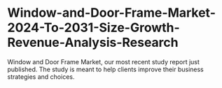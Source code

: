 # Window-and-Door-Frame-Market-2024-To-2031-Size-Growth-Revenue-Analysis-Research
Window and Door Frame Market, our most recent study report just published. The study is meant to help clients improve their business strategies and choices.
